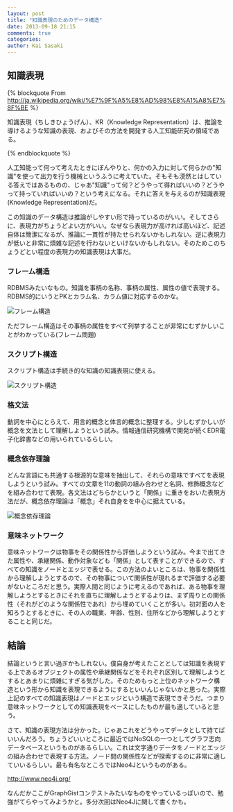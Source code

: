 ```yaml
---
layout: post
title: "知識表現のためのデータ構造"
date: 2013-09-18 21:15
comments: true
categories: 
author: Kai Sasaki
---
```


## 知識表現

{% blockquote From http://ja.wikipedia.org/wiki/%E7%9F%A5%E8%AD%98%E8%A1%A8%E7%8F%BE %}

知識表現（ちしきひょうげん）、KR（Knowledge Representation）は、推論を導けるような知識の表現、およびその方法を開発する人工知能研究の領域である。

{% endblockquote %}

人工知能って何って考えたときにぼんやりと、何かの入力に対して何らかの"知識"を使って出力を行う機械というふうに考えていた。そもそも漠然とはしている答えではあるものの、じゃあ"知識"って何？どうやって得ればいいの？どうやって持っていればいいの？という考えになる。それに答えを与えるのが知識表現(Knowledge Representation)だ。

この知識のデータ構造は推論がしやすい形で持っているのがいい。そしてさらに、表現力がちょうどよい方がいい。なぜなら表現力が高ければ高いほど、記述自体は簡潔になるが、推論に一貫性が持たせられないかもしれない。逆に表現力が低いと非常に煩雑な記述を行わないといけないかもしれない。そのためこのちょうどとい程度の表現力の知識表現は大事だ。

### フレーム構造
RDBMSみたいなもの。知識を事柄の名称、事柄の属性、属性の値で表現する。RDBMS的にいうとPKとカラム名、カラム値に対応するのかな。

![フレーム構造](https://raw.github.com/Lewuathe/lewuathe.github.io/source/ownimage/frame.png)

ただフレーム構造はその事柄の属性をすべて列挙することが非常にむずかしいことがわかっている(フレーム問題)

### スクリプト構造
スクリプト構造は手続き的な知識の知識表現に使える。

![スクリプト構造](https://raw.github.com/Lewuathe/lewuathe.github.io/source/ownimage/script.png)

### 格文法

動詞を中心にとらえて、用言的概念と体言的概念に整理する。少しむずかしいが概念を文法として理解しようという試み。情報通信研究機構で開発が続くEDR電子化辞書などの用いられているらしい。

### 概念依存理論

どんな言語にも共通する根源的な意味を抽出して、それらの意味ですべてを表現しようという試み。すべての文章を11の動詞の組み合わせと名詞、修飾概念などを組み合わせて表現。各文法はどちらかというと「関係」に重きをおいた表現方法だが、概念依存理論は「概念」それ自身をを中心に据えている。

![概念依存理論](https://raw.github.com/Lewuathe/lewuathe.github.io/source/ownimage/gainen.png)

### 意味ネットワーク

意味ネットワークは物事をその関係性から評価しようという試み。今まで出てきた属性や、承継関係、動作対象なども「関係」として表すことができるので、すべての知識をノードとエッジで表せる。この方法のよいところは、物事を関係性から理解しようとするので、その物事について関係性が現れるまで評価する必要がないところだと思う。実際人間と同じように考えるのであれば、ある物事を理解しようとするときにそれを直ちに理解しようとするよりは、まず周りとの関係性（それがどのような関係性であれ）から埋めていくことが多い。初対面の人を知ろうとするときに、その人の職業、年齢、性別、住所などから理解しようとすることと同じだ。


## 結論
結論というと言い過ぎかもしれない。僕自身が考えたこととしては知識を表現する上であるオブジェクトの属性や承継関係などをそれぞれ区別して理解しようとするとあまりに煩雑にすぎる気がした。そのためもっと上位のネットワーク構造という形から知識を表現できるようにするといいんじゃないかと思った。実際上記のすべての知識表現はノードとエッジという構造で表現できそうだ。つまり意味ネットワークとしての知識表現をベースにしたものが最も適していると思う。

さて、知識の表現方法は分かった。じゃあこれをどうやってデータとして持てばいいんだろう。ちょうどいいところに最近ではNoSQLの一つとしてグラフ志向データベースというものがあるらしい。これは文字通りデータをノードとエッジの組み合わせで表現する方法。ノード間の関係性などが探索するのに非常に適していいるらしい。最も有名なところではNeo4Jというものがある。

http://www.neo4j.org/

なんだかここがGraphGistコンテストみたいなものをやっているっぽいので、勉強がてらやってみようかと。多分次回はNeo4Jに関して書くかも。









